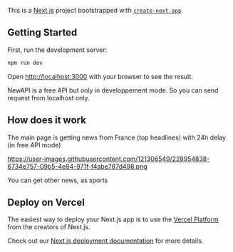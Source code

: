 This is a [Next.js](https://nextjs.org/) project bootstrapped with [`create-next-app`](https://github.com/vercel/next.js/tree/canary/packages/create-next-app).

## Getting Started

First, run the development server:

```bash
npm run dev

```

Open [http://localhost:3000](http://localhost:3000) with your browser to see the result.

NewAPI is a free API but only in developpement mode. So you can send request from localhost only.

## How does it work

The main page is getting news from France (top headlines) with 24h delay (in free API mode)

https://user-images.githubusercontent.com/121306549/228954838-6734e757-09b5-4e84-971f-f4abe787d498.png

You can get other news, as sports

## Deploy on Vercel

The easiest way to deploy your Next.js app is to use the [Vercel Platform](https://vercel.com/new?utm_medium=default-template&filter=next.js&utm_source=create-next-app&utm_campaign=create-next-app-readme) from the creators of Next.js.

Check out our [Next.js deployment documentation](https://nextjs.org/docs/deployment) for more details.
